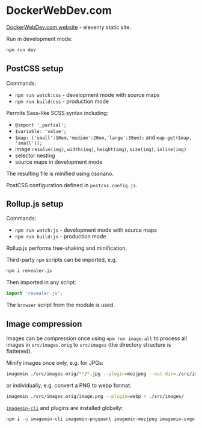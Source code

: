 # DockerWebDev.com

[DockerWebDev.com website](https://dockerwebdev.com/) - eleventy static site.

Run in development mode:

```sh
npm run dev
```

## PostCSS setup

Commands:

* `npm run watch:css` - development mode with source maps
* `npm run build:css` - production mode

Permits Sass-like SCSS syntax including:

* `@import '_partial';`
* `$variable: 'value';`
* `$map: ('small':10em,'medium':20em,'large':30em);` and `map-get($map, 'small'));`
* image `resolve(img)`, `width(img)`, `height(img)`, `size(img)`, `inline(img)`
* selector nesting
* source maps in development mode

The resulting file is minified using cssnano.

PostCSS configuration defined in `postcss.config.js`.


## Rollup.js setup

Commands:

* `npm run watch:js` - development mode with source maps
* `npm run build:js` - production mode

Rollup.js performs tree-shaking and minification.

Third-party `npm` scripts can be imported, e.g.

```sh
npm i revealer.js
```

Then imported in any script:

```js
import 'revealer.js';
```

The `browser` script from the module is used.


## Image compression

Images can be compression once using `npm run image:all` to process all images in `src/images.orig` to `src/images` (the directory structure is flattened).

Minify images once only, e.g. for JPGs:

```sh
imagemin ./src/images.orig/**/*.jpg --plugin=mozjpeg --out-dir=./src/images
```

or individually, e.g. convert a PNG to webp format:

```sh
imagemin ./src/images.orig/image.png --plugin=webp > ./src/images/
```

[`imagemin-cli`](https://www.npmjs.com/package/imagemin-cli) and plugins are installed globally:

```sh
npm i -g imagemin-cli imagemin-pngquant imagemin-mozjpeg imagemin-svgo imagemin-webp
```
